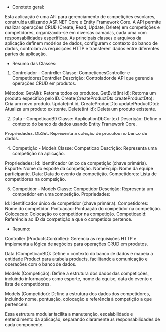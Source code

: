 - Conxteto geral:

Esta aplicação é uma API para gerenciamento de competições escolares, construída utilizando ASP.NET Core e Entity Framework Core. A API permite realizar operações CRUD (Create, Read, Update, Delete) em competições e competidores, organizando-se em diversas camadas, cada uma com responsabilidades específicas. As principais classes e arquivos da aplicação definem modelos de dados, configuram o contexto do banco de dados, controlam as requisições HTTP e transferem dados entre diferentes partes da aplicação.

- Resumo das Classes:

1. Controlador - Controller
Classe: CompeticoesController e CompetidoresController
Descrição: Controlador de API que gerencia operações CRUD em produtos.

Métodos:
GetAll(): Retorna todos os produtos.
GetById(int id): Retorna um produto específico pelo ID.
Create(CreateProductDto createProductDto): Cria um novo produto.
Update(int id, CreateProductDto updateProductDto): Atualiza um produto existente.
Delete(int id): Deleta um produto existente.

2. Data - CompeticaoBD
Classe: ApplicationDbContext
Descrição: Define o contexto do banco de dados usando Entity Framework Core.

Propriedades:
DbSet<Product>: Representa a coleção de produtos no banco de dados.

4. Competição - Models
Classe: Competicao
Descrição: Representa uma competição na aplicação.

Propriedades:
Id: Identificador único da competição (chave primária).
Esporte: Nome do esporte da competição.
NomeEquip: Nome da equipe participante.
Data: Data do evento da competição.
Competidores: Lista de competidores na competição.

5. Competidor - Models
Classe: Competidor
Descrição: Representa um competidor em uma competição.
Propriedades:

Id: Identificador único do competidor (chave primária).
Competidores: Nome do competidor.
Pontuacao: Pontuação do competidor na competição.
Colocacao: Colocação do competidor na competição.
CompeticaoId: Referência ao ID da competição a que o competidor pertence.

- Resumo:

Controller (ProductsController): Gerencia as requisições HTTP e implementa a lógica de negócios para operações CRUD em produtos.

Data (CompeticaoBD): Define o contexto do banco de dados e mapeia a entidade Product para a tabela products, facilitando a comunicação e operações com o banco de dados.

Models (Competição): Define a estrutura dos dados das competições, incluindo informações como esporte, nome da equipe, data do evento e lista de competidores.

Models (Competidor): Define a estrutura dos dados dos competidores, incluindo nome, pontuação, colocação e referência à competição a que pertencem.

Essa estrutura modular facilita a manutenção, escalabilidade e entendimento da aplicação, separando claramente as responsabilidades de cada componente.
